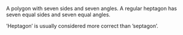 A polygon with seven sides and seven angles. A regular heptagon has
seven equal sides and seven equal angles.

’Heptagon’ is usually considered more correct than ’septagon’.
